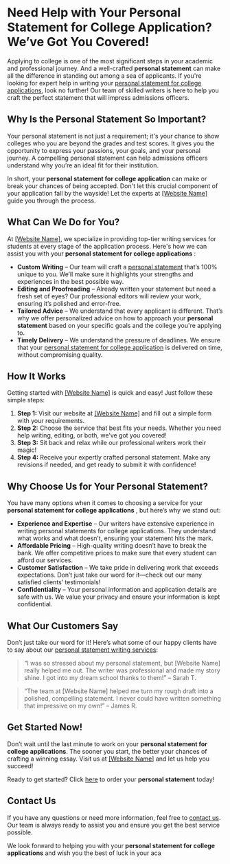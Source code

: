 # Need Help with Your Personal Statement for College Application? We’ve Got You Covered!

Applying to college is one of the most significant steps in your academic and professional journey. And a well-crafted **personal statement** can make all the difference in standing out among a sea of applicants. If you're looking for expert help in writing your [personal statement for college applications](https://tinyurl.com/topessay?keyword=personal+statements+college+application), look no further! Our team of skilled writers is here to help you craft the perfect statement that will impress admissions officers.

## Why Is the Personal Statement So Important?

Your personal statement is not just a requirement; it's your chance to show colleges who you are beyond the grades and test scores. It gives you the opportunity to express your passions, your goals, and your personal journey. A compelling personal statement can help admissions officers understand why you’re an ideal fit for their institution.

In short, your **personal statement for college application** can make or break your chances of being accepted. Don't let this crucial component of your application fall by the wayside! Let the experts at [[Website Name]](https://tinyurl.com/topessay?keyword=personal+statements+college+application) guide you through the process.

## What Can We Do for You?

At [[Website Name]](https://tinyurl.com/topessay?keyword=personal+statements+college+application), we specialize in providing top-tier writing services for students at every stage of the application process. Here's how we can assist you with your **personal statement for college applications** :

- **Custom Writing** – Our team will craft a [personal statement](https://tinyurl.com/topessay?keyword=personal+statements+college+application) that’s 100% unique to you. We’ll make sure it highlights your strengths and experiences in the best possible way.
- **Editing and Proofreading** – Already written your statement but need a fresh set of eyes? Our professional editors will review your work, ensuring it’s polished and error-free.
- **Tailored Advice** – We understand that every applicant is different. That’s why we offer personalized advice on how to approach your **personal statement** based on your specific goals and the college you're applying to.
- **Timely Delivery** – We understand the pressure of deadlines. We ensure that your [personal statement for college application](https://tinyurl.com/topessay?keyword=personal+statements+college+application) is delivered on time, without compromising quality.

## How It Works

Getting started with [[Website Name]](https://tinyurl.com/topessay?keyword=personal+statements+college+application) is quick and easy! Just follow these simple steps:

1. **Step 1:** Visit our website at [[Website Name]](https://tinyurl.com/topessay?keyword=personal+statements+college+application) and fill out a simple form with your requirements.
2. **Step 2:** Choose the service that best fits your needs. Whether you need help writing, editing, or both, we’ve got you covered!
3. **Step 3:** Sit back and relax while our professional writers work their magic!
4. **Step 4:** Receive your expertly crafted personal statement. Make any revisions if needed, and get ready to submit it with confidence!

## Why Choose Us for Your Personal Statement?

You have many options when it comes to choosing a service for your **personal statement for college applications** , but here’s why we stand out:

- **Experience and Expertise** – Our writers have extensive experience in writing personal statements for college applications. They understand what works and what doesn’t, ensuring your statement hits the mark.
- **Affordable Pricing** – High-quality writing doesn’t have to break the bank. We offer competitive prices to make sure that every student can afford our services.
- **Customer Satisfaction** – We take pride in delivering work that exceeds expectations. Don’t just take our word for it—check out our many satisfied clients’ testimonials!
- **Confidentiality** – Your personal information and application details are safe with us. We value your privacy and ensure your information is kept confidential.

## What Our Customers Say

Don’t just take our word for it! Here’s what some of our happy clients have to say about our [personal statement writing services](https://tinyurl.com/topessay?keyword=personal+statements+college+application):

> “I was so stressed about my personal statement, but [Website Name] really helped me out. The writer was professional and made my story shine. I got into my dream school thanks to them!” – Sarah T.

> “The team at [Website Name] helped me turn my rough draft into a polished, compelling statement. I never could have written something that impressive on my own!” – James R.

## Get Started Now!

Don’t wait until the last minute to work on your **personal statement for college applications**. The sooner you start, the better your chances of crafting a winning essay. Visit us at [[Website Name]](https://tinyurl.com/topessay?keyword=personal+statements+college+application) and let us help you succeed!

Ready to get started? Click [here](https://tinyurl.com/topessay?keyword=personal+statements+college+application) to order your **personal statement** today!

## Contact Us

If you have any questions or need more information, feel free to [contact us](https://tinyurl.com/topessay?keyword=personal+statements+college+application). Our team is always ready to assist you and ensure you get the best service possible.

We look forward to helping you with your **personal statement for college applications** and wish you the best of luck in your aca
